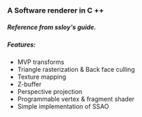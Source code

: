 ### A Software renderer in C ++

##### *Reference from ssloy's guide.*

##### Features:

- MVP transforms
- Triangle rasterization & Back face culling
- Texture mapping
- Z-buffer
- Perspective projection
- Programmable vertex & fragment shader
- Simple implementation of SSAO
